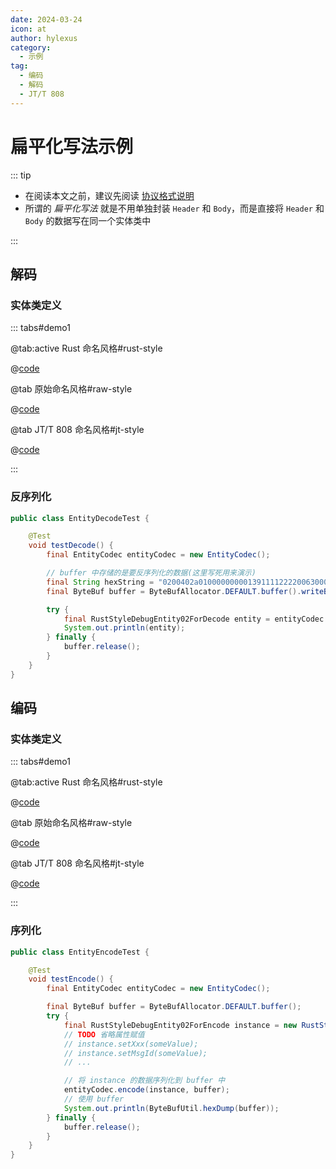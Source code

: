 ```yaml
---
date: 2024-03-24
icon: at
author: hylexus
category:
  - 示例
tag:
  - 编码
  - 解码
  - JT/T 808
---
```


# 扁平化写法示例

::: tip

- 在阅读本文之前，建议先阅读 [协议格式说明](./index.md)
- 所谓的 _扁平化写法_ 就是不用单独封装 `Header` 和 `Body`，而是直接将 `Header` 和 `Body` 的数据写在同一个实体类中

:::

## 解码

### 实体类定义

::: tabs#demo1

@tab:active Rust 命名风格#rust-style

@[code](@src/core/entity-codec/demo02/RustStyleDebugEntity02ForDecode.java)

@tab 原始命名风格#raw-style

@[code](@src/core/entity-codec/demo02/RawStyleDebugEntity02ForDecode.java)

@tab JT/T 808 命名风格#jt-style

@[code](@src/core/entity-codec/demo02/JtStyleDebugEntity02ForDecode.java)

:::

### 反序列化

```java {12,15}
public class EntityDecodeTest {

    @Test
    void testDecode() {
        final EntityCodec entityCodec = new EntityCodec();

        // buffer 中存储的是要反序列化的数据(这里写死用来演示)
        final String hexString = "0200402a01000000000139111122220063000000580000006f01dc9a0707456246231d029a005a240322222633010400001a0a02020058030200595b";
        final ByteBuf buffer = ByteBufAllocator.DEFAULT.buffer().writeBytes(XtreamBytes.decodeHex(hexString));

        try {
            final RustStyleDebugEntity02ForDecode entity = entityCodec.decode(RustStyleDebugEntity02ForDecode.class, buffer);
            System.out.println(entity);
        } finally {
            buffer.release();
        }
    }
}
```

## 编码

### 实体类定义

::: tabs#demo1

@tab:active Rust 命名风格#rust-style

@[code](@src/core/entity-codec/demo02/RustStyleDebugEntity02ForEncode.java)

@tab 原始命名风格#raw-style

@[code](@src/core/entity-codec/demo02/RawStyleDebugEntity02ForEncode.java)

@tab JT/T 808 命名风格#jt-style

@[code](@src/core/entity-codec/demo02/JtStyleDebugEntity02ForEncode.java)

:::

### 序列化

```java {16,20}
public class EntityEncodeTest {

    @Test
    void testEncode() {
        final EntityCodec entityCodec = new EntityCodec();

        final ByteBuf buffer = ByteBufAllocator.DEFAULT.buffer();
        try {
            final RustStyleDebugEntity02ForEncode instance = new RustStyleDebugEntity02ForEncode();
            // TODO 省略属性赋值
            // instance.setXxx(someValue);
            // instance.setMsgId(someValue);
            // ...

            // 将 instance 的数据序列化到 buffer 中
            entityCodec.encode(instance, buffer);
            // 使用 buffer
            System.out.println(ByteBufUtil.hexDump(buffer));
        } finally {
            buffer.release();
        }
    }
}
```

